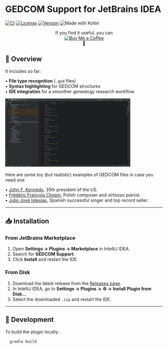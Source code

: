 # GEDCOM Support for JetBrains IDEA

[![CI](https://github.com/drexa1/gedcom-support/actions/workflows/release.yaml/badge.svg)](https://github.com/drexa1/gedcom-support/actions)
[![License](https://img.shields.io/github/license/drexa1/gedcom-support.svg)](LICENSE)
[![Version](https://img.shields.io/jetbrains/plugin/v/12345.svg)](https://plugins.jetbrains.com/plugin/12345-gedcom-support)
![Made with Kotlin](https://img.shields.io/badge/made%20with-Kotlin-1f425f.svg)

<p align="center">
  If you find it useful, you can<br>
  <a href="https://buymeacoffee.com/yourusername" target="_blank">
    <img src="https://buymeacoffee.com/assets/img/custom_images/yellow_img.png" alt="Buy Me a Coffee" style="height:40px;">
  </a><br>
  🤗
</p>

## 📄 Overview

It includes so far:  

• **File type recognition** (`.ged` files)  
• **Syntax highlighting** for GEDCOM structures  
• **IDE integration** for a smoother genealogy research workflow

<img src="docs/img/screenshot.png" alt="GEDCOM Support highlighting" width="400">

Here are some toy (but realistic) examples of GEDCOM files in case you need one  

• [John F. Kennedy](docs/gedcom/kennedy.ged), 35th president of the US.  
• [Frédéric François Chopin](docs/gedcom/chopin.ged), Polish composer and virtuoso pianist.  
• [Julio José Iglesias](docs/gedcom/iglesias.ged), Spanish successful singer and top record seller.  

---

## 📥 Installation

### From JetBrains Marketplace
1. Open **Settings → Plugins → Marketplace** in IntelliJ IDEA.
2. Search for **GEDCOM Support**.
3. Click **Install** and restart the IDE.

### From Disk
1. Download the latest release from the [Releases page](https://github.com/drexa1/gedcom-support/releases).
2. In IntelliJ IDEA, go to **Settings → Plugins → ⚙ → Install Plugin from Disk...**
3. Select the downloaded `.zip` and restart the IDE.

---

## 🔧 Development

To build the plugin locally:

```bash
  gradle build
```
